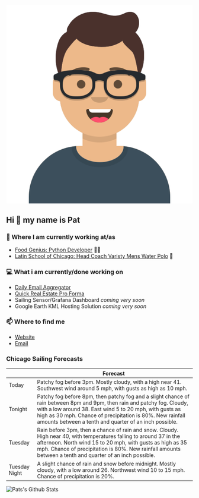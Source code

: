 [![Social banner for p-j-falconer](https://raw.githubusercontent.com/P-J-FALCONER/P-J-FALCONER/master/assets/avataaars.svg)](https://patfalconer.com/)
## Hi :wave: my name is Pat

### 💼 Where I am currently working at/as
- [Food Genius: Python Developer](https://getfoodgenius.com/) 🍔🐍
- [Latin School of Chicago: Head Coach Varisty Mens Water Polo](https://www.latinschool.org/) 🤽


### 💻 What i am currently/done working on
 - [Daily Email Aggregator](https://github.com/P-J-FALCONER/dott_daily_mail)
 - [Quick Real Estate Pro Forma](https://github.com/P-J-FALCONER/henry)
 - Sailing Sensor/Grafana Dashboard *coming very soon*
 - Google Earth KML Hosting Solution *coming very soon*

### 📫 Where to find me
 - [Website](https://patfalconer.com/)
 - [Email](mailto:patrick.j.falconer@gmail.com)


### Chicago Sailing Forecasts
|   | Forecast  |
|---|---|
| Today | Patchy fog before 3pm. Mostly cloudy, with a high near 41. Southwest wind around 5 mph, with gusts as high as 10 mph. |
| Tonight | Patchy fog before 8pm, then patchy fog and a slight chance of rain between 8pm and 9pm, then rain and patchy fog. Cloudy, with a low around 38. East wind 5 to 20 mph, with gusts as high as 30 mph. Chance of precipitation is 80%. New rainfall amounts between a tenth and quarter of an inch possible. |
| Tuesday | Rain before 3pm, then a chance of rain and snow. Cloudy. High near 40, with temperatures falling to around 37 in the afternoon. North wind 15 to 20 mph, with gusts as high as 35 mph. Chance of precipitation is 80%. New rainfall amounts between a tenth and quarter of an inch possible. |
| Tuesday Night | A slight chance of rain and snow before midnight. Mostly cloudy, with a low around 26. Northwest wind 10 to 15 mph. Chance of precipitation is 20%. |

![Pats's Github Stats](https://github-readme-stats.vercel.app/api?username=p-j-falconer&show_icons=true&theme=radical)
